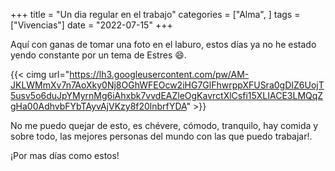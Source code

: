 +++
title = "Un dia regular en el trabajo"
categories = ["Alma", ]
tags = ["Vivencias"]
date = "2022-07-15"
+++

Aquí con ganas de tomar una foto en el laburo, estos días ya no he estado yendo constante por un tema de Estres :smile:.

{{< cimg url="https://lh3.googleusercontent.com/pw/AM-JKLWMmXv7n7AoXky0Nj8OGhWFEOcw2iHG7GlFhwrppXFUSra0gDIZ6UojT5usv5o6duJpYMyrnMg6iAhxbk7vvdEAZleOgKavrctXlCsfi15XLIACE3LMQqZgHa00AdhvbFYbTAyvAjVKzy8f20lnbrfYDA" >}}

No me puedo quejar de esto, es chévere, cómodo, tranquilo, hay comida y sobre todo, las mejores personas del mundo con las que puedo trabajar!.

¡Por mas días como estos!
